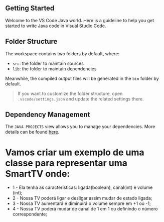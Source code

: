 ## Getting Started

Welcome to the VS Code Java world. Here is a guideline to help you get started to write Java code in Visual Studio Code.

## Folder Structure

The workspace contains two folders by default, where:

- `src`: the folder to maintain sources
- `lib`: the folder to maintain dependencies

Meanwhile, the compiled output files will be generated in the `bin` folder by default.

> If you want to customize the folder structure, open `.vscode/settings.json` and update the related settings there.

## Dependency Management

The `JAVA PROJECTS` view allows you to manage your dependencies. More details can be found [here](https://github.com/microsoft/vscode-java-dependency#manage-dependencies).

# Vamos criar um exemplo de uma classe para representar uma SmartTV onde:

 - 1 -  Ela tenha as características: ligada(boolean), canal(int) e volume (int);
 - 2 -  Nossa TV poderá ligar e desligar assim mudar de estado ligada;
 - 3 -  Nossa TV aumentará e diminuirá o volume sempre em +1 ou -1;
 - 4 -  Nossa TV poderá mudar de canal de 1 em 1 ou definindo o número correspondente;
